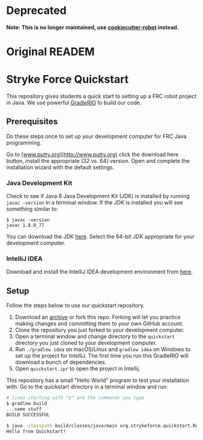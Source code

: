 # Deprecated

**Note: This is no longer maintained, use [cookiecutter-robot](https://github.com/strykeforce/cookiecutter-robot) instead.**

# Original READEM
# Stryke Force Quickstart

This repository gives students a quick start to setting up a FRC robot project in Java. We use powerful [GradleRIO](https://github.com/Open-RIO/GradleRIO) to build our code.

## Prerequisites

Do these steps once to set up your development computer for FRC Java programming.

Go to [www.putty.org](http://www.putty.org)  click the download here button, install the appropriate (32 vs. 64) version. Open and complete the installation wizard with the default settings.

### Java Development Kit

Check to see if Java 8 Java Development Kit (JDK) is installed by running `javac -version` in a terminal window. If the JDK is installed you will see something similar to:

```
$ javac -version
javac 1.8.0_77
```

You can download the JDK [here](http://www.oracle.com/technetwork/java/javase/downloads/index.html). Select the 64-bit JDK appropriate for your development computer.

### IntelliJ IDEA

Download and install the IntelliJ IDEA development environment from [here](https://www.jetbrains.com/idea/download/).

## Setup

Follow the steps below to use our quickstart repository.

1. Download an [archive](https://github.com/strykeforce/quickstart/releases) or fork this repo. Forking will let you practice making changes and committing them to your own GitHub account.
2. Clone the repository you just forked to your development computer.
3. Open a terminal window and change directory to the `quickstart` directory you just cloned to your development computer.
4. Run `./gradlew idea` on macOS/Linux and `gradlew idea` on Windows to set up the project for IntelliJ. The first time you run this GradleRIO will download a bunch of dependencies.
5. Open `quickstart.ipr` to open the project in Intellij.

This repository has a small "Hello World" program to test your installation with. Go to the quickstart directory in a terminal window and run:

```sh
# lines starting with "$" are the commands you type
$ gradlew build
...some stuff
BUILD SUCCESSFUL

$ java -classpath build/classes/java/main org.strykeforce.quickstart.Robot
Hello from Quickstart!
```
